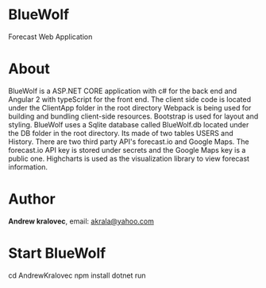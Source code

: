 # BlueWolf
Forecast Web Application
# About
BlueWolf is a ASP.NET CORE application with c# for the back end and Angular 2 with typeScript for the front end. 
The client side code is located under the ClientApp folder in the root directory 
Webpack is being used for building and bundling client-side resources. 
Bootstrap is used for layout and styling. 
BlueWolf uses a Sqlite database called BlueWolf.db located under the DB folder in the root directory. Its made of two tables USERS and History. 
There are two third party API's forecast.io and Google Maps. The forecast.io API key is stored under secrets and the Google Maps key is a public one.
Highcharts is used as the visualization library to view forecast information.  

#  Author 
**Andrew kralovec**, email: [akrala@yahoo.com](mailto:akrala@yahoo.com)

# Start BlueWolf 
cd AndrewKralovec
npm install
dotnet run 